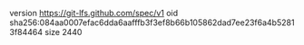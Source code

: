 version https://git-lfs.github.com/spec/v1
oid sha256:084aa0007efac6dda6aafffb3f3ef8b66b105862dad7ee23f6a4b52813f84464
size 2440
